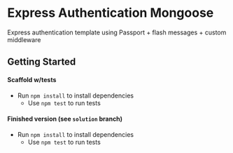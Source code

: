 # Express Authentication Mongoose

Express authentication template using Passport + flash messages + custom middleware

## Getting Started

#### Scaffold w/tests

* Run `npm install` to install dependencies
  * Use `npm test` to run tests

#### Finished version (see `solution` branch)

* Run `npm install` to install dependencies
  * Use `npm test` to run tests
